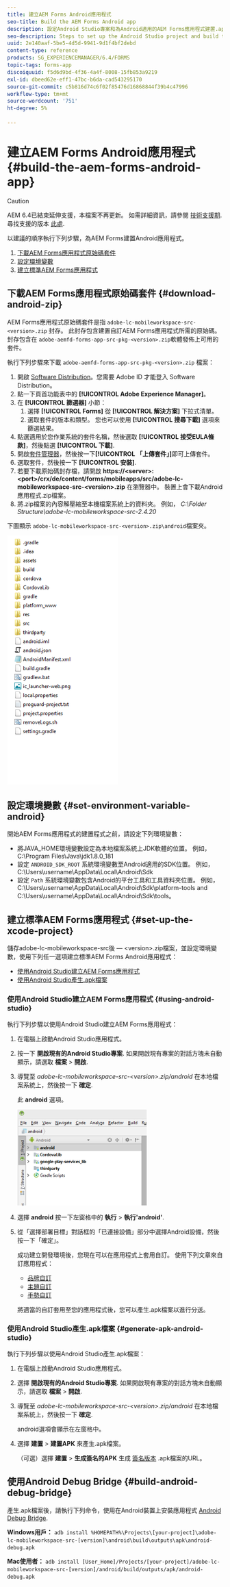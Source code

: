 ```yaml
---
title: 建立AEM Forms Android應用程式
seo-title: Build the AEM Forms Android app
description: 設定Android Studio專案和為Android適用的AEM Forms應用程式建置.apk檔案的步驟
seo-description: Steps to set up the Android Studio project and build the .apk file for the AEM Forms app for Android
uuid: 2e140aaf-5be5-4d5d-9941-9d1f4bf2debd
content-type: reference
products: SG_EXPERIENCEMANAGER/6.4/FORMS
topic-tags: forms-app
discoiquuid: f5d6d9bd-4f36-4a4f-8008-15fb853a9219
exl-id: dbeed62e-eff1-47bc-b6da-cad543295170
source-git-commit: c5b816d74c6f02f85476d16868844f39b4c47996
workflow-type: tm+mt
source-wordcount: '751'
ht-degree: 5%

---
```


# 建立AEM Forms Android應用程式 {#build-the-aem-forms-android-app}

>[!CAUTION]
>
>AEM 6.4已結束延伸支援，本檔案不再更新。 如需詳細資訊，請參閱 [技術支援期](https://helpx.adobe.com//tw/support/programs/eol-matrix.html). 尋找支援的版本 [此處](https://experienceleague.adobe.com/docs/).

以建議的順序執行下列步驟，為AEM Forms建置Android應用程式。

1. [下載AEM Forms應用程式原始碼套件](#download-android-zip)
1. [設定環境變數](#set-environment-variable-android)
1. [建立標準AEM Forms應用程式](#set-up-the-xcode-project)

## 下載AEM Forms應用程式原始碼套件 {#download-android-zip}

AEM Forms應用程式原始碼套件是指 `adobe-lc-mobileworkspace-src-<version>.zip` 封存。 此封存包含建置自訂AEM Forms應用程式所需的原始碼。 封存包含在 `adobe-aemfd-forms-app-src-pkg-<version>.zip`軟體發佈上可用的套件。

執行下列步驟來下載 `adobe-aemfd-forms-app-src-pkg-<version>.zip` 檔案：

1. 開啟 [Software Distribution](https://experience.adobe.com/downloads)。您需要 Adobe ID 才能登入 Software Distribution。
1. 點一下頁首功能表中的 **[!UICONTROL Adobe Experience Manager]**。
1. 在 **[!UICONTROL 篩選器]** 小節：
   1. 選擇 **[!UICONTROL Forms]** 從 **[!UICONTROL 解決方案]** 下拉式清單。
   2. 選取套件的版本和類型。 您也可以使用 **[!UICONTROL 搜尋下載]** 選項來篩選結果。
1. 點選適用於您作業系統的套件名稱，然後選取 **[!UICONTROL 接受EULA條款]**，然後點選 **[!UICONTROL 下載]**.
1. 開啟[套件管理器](https://experienceleague.adobe.com/docs/experience-manager-65/administering/contentmanagement/package-manager.html)，然後按一下&#x200B;**[!UICONTROL 「上傳套件」]**&#x200B;即可上傳套件。
1. 選取套件，然後按一下 **[!UICONTROL 安裝]**.
1. 若要下載原始碼封存檔，請開啟 **https://&lt;server>:&lt;port>/crx/de/content/forms/mobileapps/src/adobe-lc-mobileworkspace-src-&lt;version>.zip** 在瀏覽器中。 裝置上會下載Android應用程式.zip檔案。
1. 將.zip檔案的內容解壓縮至本機檔案系統上的資料夾。 例如， *C:\Folder Structure\adobe-lc-mobileworkspace-src-2.4.20*

下圖顯示 `adobe-lc-mobileworkspace-src-<version>.zip\android`檔案夾。

![zip_android_folder_structure](assets/zip_android_folder_structure.png)

## 設定環境變數 {#set-environment-variable-android}

開始AEM Forms應用程式的建置程式之前，請設定下列環境變數：

* 將JAVA_HOME環境變數設定為本地檔案系統上JDK軟體的位置。 例如， C:\Program Files\Java\jdk1.8.0_181
* 設定 `ANDROID_SDK_ROOT` 系統環境變數至Android適用的SDK位置。 例如， C:\Users\username\AppData\Local\Android\Sdk
* 設定 `Path` 系統環境變數包含Android的平台工具和工具資料夾位置。 例如， C:\Users\username\AppData\Local\Android\Sdk\platform-tools and C:\Users\username\AppData\Local\Android\Sdk\tools。

## 建立標準AEM Forms應用程式 {#set-up-the-xcode-project}

儲存adobe-lc-mobileworkspace-src後 — &lt;version>.zip檔案，並設定環境變數，使用下列任一選項建立標準AEM Forms Android應用程式：

* [使用Android Studio建立AEM Forms應用程式](#using-android-studio)
* [使用Android Studio產生.apk檔案](#generate-apk-android-studio)

### 使用Android Studio建立AEM Forms應用程式 {#using-android-studio}

執行下列步驟以使用Android Studio建立AEM Forms應用程式：

1. 在電腦上啟動Android Studio應用程式。
1. 按一下 **開啟現有的Android Studio專案**. 如果開啟現有專案的對話方塊未自動顯示，請選取 **檔案** > **開啟**.
1. 導覽至 *adobe-lc-mobileworkspace-src-&lt;version>.zip/android* 在本地檔案系統上，然後按一下 **確定**.

   此 **android** 選項。

   ![android_folder_studio](assets/android_folder_studio.png)

1. 選擇 **android** 按一下左窗格中的 **執行** > **執行&#39;android&#39;**.
1. 從「選擇部署目標」對話框的「已連接設備」部分中選擇Android設備，然後按一下「確定」。

   成功建立開發環境後，您現在可以在應用程式上套用自訂。 使用下列文章來自訂應用程式：

   * [品牌自訂](/help/forms/using/branding-customization.md)
   * [主題自訂](/help/forms/using/theme-customization.md)
   * [手勢自訂](/help/forms/using/gesture-customization.md)

   將適當的自訂套用至您的應用程式後，您可以產生.apk檔案以進行分送。

### 使用Android Studio產生.apk檔案 {#generate-apk-android-studio}

執行下列步驟以使用Android Studio產生.apk檔案：

1. 在電腦上啟動Android Studio應用程式。
1. 選擇 **開啟現有的Android Studio專案**. 如果開啟現有專案的對話方塊未自動顯示，請選取 **檔案** > **開啟**.
1. 導覽至 *adobe-lc-mobileworkspace-src-&lt;version>.zip/android* 在本地檔案系統上，然後按一下 **確定**.

   android選項會顯示在左窗格中。

1. 選擇 **建置** > **建置APK** 來產生.apk檔案。

   （可選）選擇 **建置** > **生成簽名的APK** 生成 [簽名版本](https://developer.android.com/studio/publish/app-signing) .apk檔案的URL。

## 使用Android Debug Bridge {#build-android-debug-bridge}

產生.apk檔案後，請執行下列命令，使用在Android裝置上安裝應用程式 [Android Debug Bridge](https://developer.android.com/tools/help/adb.html).

**Windows用戶：** `adb install %HOMEPATH%\Projects\[your-project]\adobe-lc-mobileworkspace-src-[version]\android\build\outputs\apk\android-debug.apk`

**Mac使用者：** `adb install [User_Home]/Projects/[your-project]/adobe-lc-mobileworkspace-src-[version]/android/build/outputs/apk/android-debug.apk`
